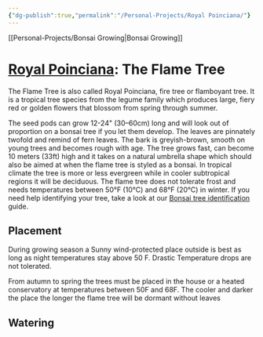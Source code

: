 ```yaml
---
{"dg-publish":true,"permalink":"/Personal-Projects/Royal Poinciana/"}
---
```


[[Personal-Projects/Bonsai Growing\|Bonsai Growing]]
# [Royal Poinciana](https://www.bonsaiempire.com/tree-species/flame-tree): The Flame Tree
The Flame Tree is also called Royal Poinciana, fire tree or flamboyant tree. It is a tropical tree species from the legume family which produces large, fiery red or golden flowers that blossom from spring through summer.

The seed pods can grow 12-24" (30–60cm) long and will look out of proportion on a bonsai tree if you let them develop. The leaves are pinnately twofold and remind of fern leaves. The bark is greyish-brown, smooth on young trees and becomes rough with age. The tree grows fast, can become 10 meters (33ft) high and it takes on a natural umbrella shape which should also be aimed at when the flame tree is styled as a bonsai. In tropical climate the tree is more or less evergreen while in cooler subtropical regions it will be deciduous. The flame tree does not tolerate frost and needs temperatures between 50°F (10°C) and 68°F (20°C) in winter. If you need help identifying your tree, take a look at our [Bonsai tree identification](https://www.bonsaiempire.com/tree-species/bonsai-identification "Identifying your Bonsai tree") guide.


## Placement
During growing season a Sunny wind-protected place outside is best as long as night temperatures stay above 50 F. Drastic Temperature drops are not tolerated. 

From autumn to spring the trees must be placed in the house or a heated conservatory at temperatures between 50F and 68F. The cooler and darker the place the longer the flame tree will be dormant without leaves

## Watering 


